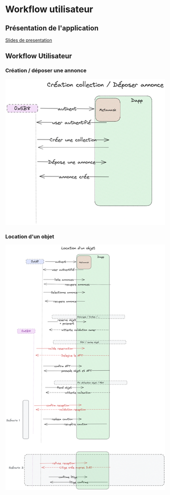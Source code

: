 # Workflow utilisateur

## Présentation de l'application
[Slides de presentation](https://any-presentation.vercel.app/)

## Workflow Utilisateur
### Création / déposer une annonce
![Loueur crée une annonce](./Ressources/user_workflow/user_workflow_creation.png)

### Location d'un objet
![location](./Ressources/user_workflow//user_workflow_location.png)
